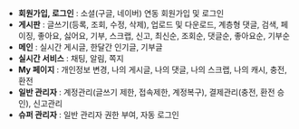 - **회원가입, 로그인** : 소셜(구글, 네이버) 연동 회원가입 및 로그인  
- **게시판** : 글쓰기(등록, 조회, 수정, 삭제), 업로드 및 다운로드, 계층형 댓글, 검색, 페이징, 좋아요, 싫어요, 기부, 스크랩, 신고, 최신순, 조회순, 댓글순, 좋아요순, 기부순  
- **메인** : 실시간 게시글, 한달간 인기글, 기부글  
- **실시간 서비스** : 채팅, 알림, 쪽지  
- **My 페이지** : 개인정보 변경, 나의 게시글, 나의 댓글, 나의 스크랩, 나의 캐시, 충전, 환전  
- **일반 관리자** : 계정관리(글쓰기 제한, 접속제한, 계정복구), 결제관리(충전, 환전 승인), 신고관리  
- **슈퍼 관리자** : 일반 관리자 권한 부여, 자동 로그인    



 

 